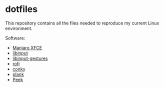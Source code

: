 
# dotfiles

This repository contains all the files needed to reproduce my current Linux environment.

Software:

  - [Manjaro XFCE](https://manjaro.org/get-manjaro/)
  - [libinput](https://wiki.archlinux.org/index.php/Libinput)
  - [libinput-gestures](https://github.com/bulletmark/libinput-gestures)
  - [rofi](https://wiki.archlinux.org/index.php/Rofi)
  - [conky](https://github.com/brndnmtthws/conky)
  - [plank](https://wiki.archlinux.org/index.php/Plank)
  - [Peek](https://github.com/phw/peek)

